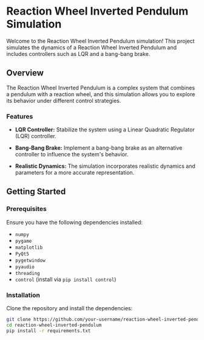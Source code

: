 # Reaction Wheel Inverted Pendulum Simulation

Welcome to the Reaction Wheel Inverted Pendulum simulation! This project simulates the dynamics of a Reaction Wheel Inverted Pendulum and includes controllers such as LQR and a bang-bang brake.

## Overview

The Reaction Wheel Inverted Pendulum is a complex system that combines a pendulum with a reaction wheel, and this simulation allows you to explore its behavior under different control strategies.

### Features

- **LQR Controller:** Stabilize the system using a Linear Quadratic Regulator (LQR) controller.
  
- **Bang-Bang Brake:** Implement a bang-bang brake as an alternative controller to influence the system's behavior.

- **Realistic Dynamics:** The simulation incorporates realistic dynamics and parameters for a more accurate representation.

## Getting Started

### Prerequisites

Ensure you have the following dependencies installed:

- `numpy`
- `pygame`
- `matplotlib`
- `PyQt5`
- `pygetwindow`
- `pyaudio`
- `threading`
- `control` (install via `pip install control`)

### Installation

Clone the repository and install the dependencies:

```bash
git clone https://github.com/your-username/reaction-wheel-inverted-pendulum.git
cd reaction-wheel-inverted-pendulum
pip install -r requirements.txt
